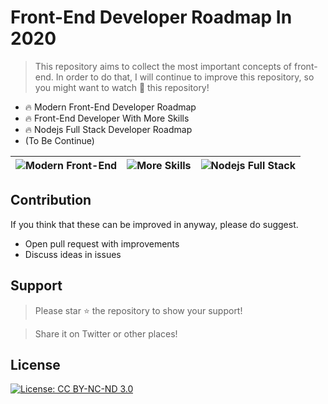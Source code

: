 
# Front-End Developer Roadmap In 2020

> This repository aims to collect the most important concepts of front-end. In order to do that, I will continue to improve this repository, so you might want to watch 🔭 this repository!

* 🔥 Modern Front-End Developer Roadmap
* 🔥 Front-End Developer With More Skills
* 🔥 Nodejs Full Stack Developer Roadmap
* (To Be Continue)


| ![Modern Front-End ](./images/frontend-1.3.svg) | ![ More Skills](./images/moreskill-1.2.svg) | ![Nodejs Full Stack](./images/fullstack-1.1.svg) |
| ----------------------------------------------- | ------------------------------------------- | ------------------------------------------------ |

## Contribution

If you think that these can be improved in anyway, please do suggest.

* Open pull request with improvements
* Discuss ideas in issues

## Support

> Please star ⭐️ the repository to show your support!

> Share it on Twitter or other places!

 ## License

[![License: CC BY-NC-ND 3.0](https://img.shields.io/badge/License-CC%20BY--NC--ND%203.0-lightgrey.svg)](https://creativecommons.org/licenses/by-nc-nd/3.0/)

